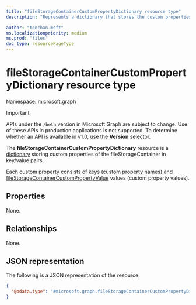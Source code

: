 ```yaml
---
title: "fileStorageContainerCustomPropertyDictionary resource type"
description: "Represents a dictionary that stores the custom properties of a fileStorageContainer in key/value pairs."

author: "tonchan-msft"
ms.localizationpriority: medium
ms.prod: "files"
doc_type: resourcePageType
---
```


# fileStorageContainerCustomPropertyDictionary resource type

Namespace: microsoft.graph

> [!IMPORTANT]
> APIs under the `/beta` version in Microsoft Graph are subject to change. Use of these APIs in production applications is not supported. To determine whether an API is available in v1.0, use the **Version** selector.

The **fileStorageContainerCustomPropertyDictionary** resource is a [dictionary](https://github.com/microsoft/api-guidelines/blob/vNext/graph/patterns/dictionary.md) storing custom properties of the fileStorageContainer in key/value pairs. 

Each custom property consists of keys (custom property names) and [fileStorageContainerCustomPropertyValue](../resources/filestoragecontainercustompropertyvalue.md) values (custom property values).


## Properties
None.

## Relationships
None.

## JSON representation
The following is a JSON representation of the resource.
<!-- {
  "blockType": "resource",
  "@odata.type": "microsoft.graph.fileStorageContainerCustomPropertyDictionary"
}
-->
``` json
{
  "@odata.type": "#microsoft.graph.fileStorageContainerCustomPropertyDictionary"
}
```


